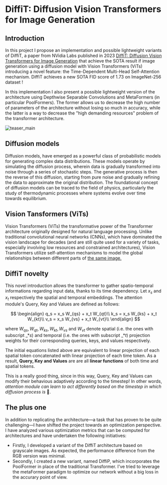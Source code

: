 # DiffiT: Diffusion Vision Transformers for Image Generation

## Introduction
In this project I propose an implementation and possible lightweight variants of DiffiT, a paper from NVidia Labs published in 2023 [DiffiT: Diffusion Vision Transformers for Image Generation](https://arxiv.org/abs/2312.02139) that achieve the SOTA result if image generation using a diffusion model with Vision Transformers (ViTs) introducing a novel feature: the Time-Dependent Multi-Head Self-Attention mechanism. DiffiT achieves a new SOTA FID score of 1.73 on ImageNet-256 dataset !

In this implementation I also present a possible lightweight version of the architecture using Depthwise Separable Convolutions and MetaFormers (in particular PoolFormers). The former allows us to decrease the high number of parameters of the architecture without losing so much in accuracy, while the latter is a way to decrease the "high demanding resources" problem of the transformer architecture.

![teaser_main](https://github.com/damianoimola/diffit/assets/45452420/e226e4e9-5eb3-4e37-b902-8f6a22988ff1)



## Diffusion models
Diffusion models, have emerged as a powerful class of probabilistic models for generating complex data distributions. These models operate by simulating the diffusion process, wherein data is gradually transformed into noise through a series of stochastic steps. The generative process is then the reverse of this diffusion, starting from pure noise and gradually refining the data to approximate the original distribution. The foundational concept of diffusion models can be traced to the field of physics, particularly the study of thermodynamic processes where systems evolve over time towards equilibrium.




## Vision Tansformers (ViTs)
Vision Transformers (ViTs) the transformative power of the Transformer architecture originally designed for natural language processing. Unlike traditional convolutional neural networks (CNNs), which have dominated the vision landscape for decades (and are still quite used for a variety of tasks, especially involving low resources and constrained architectures), Vision Transformers utilize self-attention mechanisms to model the global relationships between different parts of <ins>the same<ins> image.






## DiffiT novelty
This novel introduction allows the transformer to gather spatio-temporal informations regarding input data, thanks to its time dependency. Let $x_s$ and $x_t$ respectively the spatial and temporal embeddings. The attention module's Query, Key and Values are defined as follows:

$$
\begin{align}
q_s = x_s W_{qs} + x_t W_{qt}\\
k_s = x_s W_{ks} + x_t W_{kt}\\
v_s = x_s W_{vs} + x_t W_{vt}\\
\end{align}
$$

where $W_{qs}, W_{qt}, W_{ks}, W_{kt}, W_{vs}$ and $W_{vt}$ denote spatial (i.e. the ones with subscript $\_{*s}$) and temporal (i.e. the ones with subscript $\_{*t}$) projection weights for their corresponding queries, keys, and values respectively.

The initial equations listed above are equivalent to linear projection of each spatial token concatenated with linear projection of each time token. As a result, **Query, Key and Values** are are all **linear functions** of both time and spatial tokens.

This is a really good thing, since in this way, Query, Key and Values can modify their behavious adaptively according to the timestep! In other words, *attention module can learn to act differently based on the timestep in which diffusion process is* 🙂.


## The plus one
In addition to replicating the architecture—a task that has proven to be quite challenging—I have shifted the project towards an optimization perspective. I have analyzed various optimization metrics that can be computed for architectures and have undertaken the following initiatives:
- Firstly, I developed a variant of the DiffiT architecture based on grayscale images. As expected, the performance difference from the RGB version was minimal.
- Secondly, I created a new variant, named DiffiP, which incorporates the PoolFormer in place of the traditional Transformer. I've tried to leverage the metaFormer paradigm to optimize our network without a big loss in the accurary point of view.























